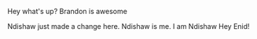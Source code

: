 Hey what's up?
Brandon is awesome 

Ndishaw just made a change here.
Ndishaw is me.
I am Ndishaw
Hey Enid!